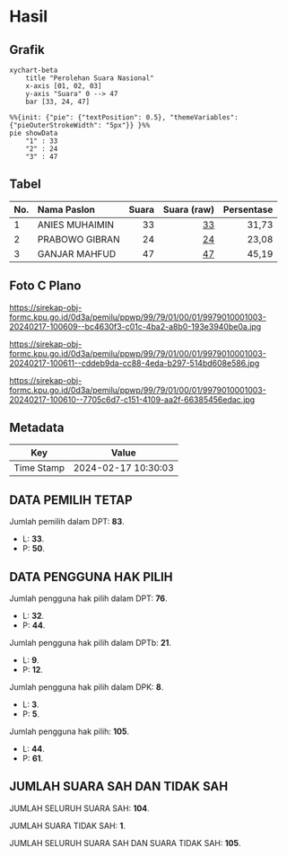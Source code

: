 # Hasil

## Grafik

```mermaid
xychart-beta
    title "Perolehan Suara Nasional"
    x-axis [01, 02, 03]
    y-axis "Suara" 0 --> 47
    bar [33, 24, 47]
```

```mermaid
%%{init: {"pie": {"textPosition": 0.5}, "themeVariables": {"pieOuterStrokeWidth": "5px"}} }%%
pie showData
    "1" : 33
    "2" : 24
    "3" : 47
```

## Tabel

| No. | Nama Paslon    | Suara | Suara (raw) | Persentase |
|:--- |:-------------- | -----:| -----------:| ----------:|
| 1   | ANIES MUHAIMIN | 33    | [33][p-1]   | 31,73      |
| 2   | PRABOWO GIBRAN | 24    | [24][p-2]   | 23,08      |
| 3   | GANJAR MAHFUD  | 47    | [47][p-3]   | 45,19      |


[p-1]: https://github.com/gigit-pemilu/pemilu-2024/blob/main/pilpres/hitung-suara/sub/99-luar-negeri/sub/79-nairobi-kenya/sub/01-nairobi-kenya/sub/0001-nairobi-kenya/sub/003-tps-001/sub/paslon-1.txt
[p-2]: https://github.com/gigit-pemilu/pemilu-2024/blob/main/pilpres/hitung-suara/sub/99-luar-negeri/sub/79-nairobi-kenya/sub/01-nairobi-kenya/sub/0001-nairobi-kenya/sub/003-tps-001/sub/paslon-2.txt
[p-3]: https://github.com/gigit-pemilu/pemilu-2024/blob/main/pilpres/hitung-suara/sub/99-luar-negeri/sub/79-nairobi-kenya/sub/01-nairobi-kenya/sub/0001-nairobi-kenya/sub/003-tps-001/sub/paslon-3.txt

## Foto C Plano

https://sirekap-obj-formc.kpu.go.id/0d3a/pemilu/ppwp/99/79/01/00/01/9979010001003-20240217-100609--bc4630f3-c01c-4ba2-a8b0-193e3940be0a.jpg

https://sirekap-obj-formc.kpu.go.id/0d3a/pemilu/ppwp/99/79/01/00/01/9979010001003-20240217-100611--cddeb9da-cc88-4eda-b297-514bd608e586.jpg

https://sirekap-obj-formc.kpu.go.id/0d3a/pemilu/ppwp/99/79/01/00/01/9979010001003-20240217-100610--7705c6d7-c151-4109-aa2f-66385456edac.jpg


## Metadata

| Key        | Value               |
| ---------- | ------------------- |
| Time Stamp | 2024-02-17 10:30:03 |


## DATA PEMILIH TETAP

Jumlah pemilih dalam DPT: **83**.
 * L: **33**.
 * P: **50**.

## DATA PENGGUNA HAK PILIH

Jumlah pengguna hak pilih dalam DPT: **76**.
 * L: **32**.
 * P: **44**.

Jumlah pengguna hak pilih dalam DPTb: **21**.
 * L: **9**.
 * P: **12**.

Jumlah pengguna hak pilih dalam DPK: **8**.
 * L: **3**.
 * P: **5**.

Jumlah pengguna hak pilih: **105**.
 * L: **44**.
 * P: **61**.

## JUMLAH SUARA SAH DAN TIDAK SAH

JUMLAH SELURUH SUARA SAH: **104**.

JUMLAH SUARA TIDAK SAH: **1**.

JUMLAH SELURUH SUARA SAH DAN SUARA TIDAK SAH: **105**.


